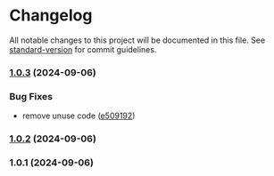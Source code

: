 # Changelog

All notable changes to this project will be documented in this file. See [standard-version](https://github.com/conventional-changelog/standard-version) for commit guidelines.

### [1.0.3](https://github.com/KostinKD/hide-secret-plugin-ts/compare/v1.0.2...v1.0.3) (2024-09-06)


### Bug Fixes

* remove unuse code ([e509192](https://github.com/KostinKD/hide-secret-plugin-ts/commit/e509192c365b71db094c1a8478b9bccdfde64e45))

### [1.0.2](https://github.com/KostinKD/hide-secret-plugin-ts/compare/v1.0.1...v1.0.2) (2024-09-06)

### 1.0.1 (2024-09-06)
